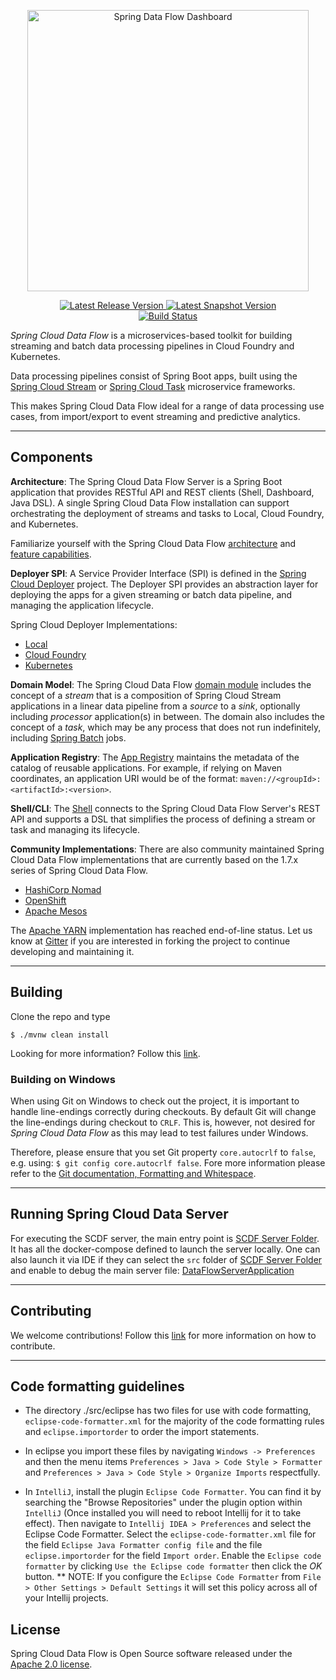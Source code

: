 <p align="center">
  <a href="https://dataflow.spring.io/">
    <img alt="Spring Data Flow Dashboard" title="Spring Data Flow" src="https://i.imgur.com/hpeKaRk.png" width="450" />
  </a>
</p>

<p align="center">
  <a href="https://dataflow.spring.io/getting-started/">
    <img src="https://spring.io/badges/spring-cloud-dataflow/ga.svg"
         alt="Latest Release Version" />
  </a>
  <a href="https://dataflow.spring.io/getting-started/">
    <img src="https://spring.io/badges/spring-cloud-dataflow/snapshot.svg"
         alt="Latest Snapshot Version" />
  </a>
  <br>
  <a href="https://build.spring.io/browse/SCD-BMASTER">
    <img src="https://build.spring.io/plugins/servlet/wittified/build-status/SCD-BMASTER"
         alt="Build Status" />
  </a>
</p>

*Spring Cloud Data Flow* is a microservices-based toolkit for building streaming and batch data processing pipelines in
Cloud Foundry and Kubernetes.

Data processing pipelines consist of Spring Boot apps, built using the [Spring Cloud Stream](https://github.com/spring-cloud/spring-cloud-stream)
or [Spring Cloud Task](https://github.com/spring-cloud/spring-cloud-task) microservice frameworks. 

This makes Spring Cloud Data Flow ideal for a range of data processing use cases, from import/export to event streaming
and predictive analytics.

----

## Components

**Architecture**: The Spring Cloud Data Flow Server is a Spring Boot application that provides RESTful API and REST clients
(Shell, Dashboard, Java DSL).
A single Spring Cloud Data Flow installation can support orchestrating the deployment of streams and tasks to Local,
Cloud Foundry, and Kubernetes.

Familiarize yourself with the Spring Cloud Data Flow [architecture](https://dataflow.spring.io/docs/concepts/architecture/)
and [feature capabilities](https://dataflow.spring.io/features/).

**Deployer SPI**: A Service Provider Interface (SPI) is defined in the [Spring Cloud Deployer](https://github.com/spring-cloud/spring-cloud-deployer)
project. The Deployer SPI provides an abstraction layer for deploying the apps for a given streaming or batch data pipeline,
and managing the application lifecycle.

Spring Cloud Deployer Implementations:

* [Local](https://github.com/spring-cloud/spring-cloud-deployer-local)
* [Cloud Foundry](https://github.com/spring-cloud/spring-cloud-deployer-cloudfoundry)
* [Kubernetes](https://github.com/spring-cloud/spring-cloud-deployer-kubernetes)

**Domain Model**: The Spring Cloud Data Flow [domain module](https://github.com/spring-cloud/spring-cloud-dataflow/tree/master/spring-cloud-dataflow-core)
includes the concept of a *stream* that is a composition of Spring Cloud Stream applications in a linear data pipeline
from a *source* to a *sink*, optionally including *processor* application(s) in between. The domain also includes the
concept of a *task*, which may be any process that does not run indefinitely, including [Spring Batch](https://github.com/spring-projects/spring-batch)
jobs.

**Application Registry**: The [App Registry](https://github.com/spring-cloud/spring-cloud-dataflow/tree/master/spring-cloud-dataflow-registry)
maintains the metadata of the catalog of reusable applications.
For example, if relying on Maven coordinates, an application URI would be of the format:
`maven://<groupId>:<artifactId>:<version>`.

**Shell/CLI**: The [Shell](https://github.com/spring-cloud/spring-cloud-dataflow/tree/master/spring-cloud-dataflow-shell)
connects to the Spring Cloud Data Flow Server's REST API and supports a DSL that simplifies the process of defining a
stream or task and managing its lifecycle.

**Community Implementations**: There are also community maintained Spring Cloud Data Flow implementations that are currently
based on the 1.7.x series of Spring Cloud Data Flow.

 * [HashiCorp Nomad](https://github.com/donovanmuller/spring-cloud-dataflow-server-nomad)
 * [OpenShift](https://github.com/donovanmuller/spring-cloud-dataflow-server-openshift)
 * [Apache Mesos](https://github.com/trustedchoice/spring-cloud-dataflow-server-mesos)

The [Apache YARN](https://github.com/spring-cloud/spring-cloud-dataflow-server-yarn) implementation has reached end-of-line
status. Let us know at [Gitter](https://gitter.im/spring-cloud/spring-cloud-dataflow) if you are interested in forking
the project to continue developing and maintaining it.

----

## Building

Clone the repo and type 

    $ ./mvnw clean install 

Looking for more information? Follow this [link](https://github.com/spring-cloud/spring-cloud-dataflow/blob/master/spring-cloud-dataflow-docs/src/main/asciidoc/appendix-building.adoc).

### Building on Windows

When using Git on Windows to check out the project, it is important to handle line-endings correctly during checkouts.
By default Git will change the line-endings during checkout to `CRLF`. This is, however, not desired for _Spring Cloud Data Flow_
as this may lead to test failures under Windows.

Therefore, please ensure that you set Git property `core.autocrlf` to `false`, e.g. using: `$ git config core.autocrlf false`.
Fore more information please refer to the [Git documentation, Formatting and Whitespace](https://git-scm.com/book/en/v2/Customizing-Git-Git-Configuration).

----

## Running Spring Cloud Data Server

For executing the SCDF server, the main entry point is [SCDF Server Folder](./spring-cloud-dataflow-server). It has all the docker-compose defined to launch the server locally. One can also launch it via IDE if they can select the `src` folder of [SCDF Server Folder](./spring-cloud-dataflow-server/src) and enable to debug the main server file: [DataFlowServerApplication](./spring-cloud-dataflow-server/src/main/java/org/springframework/cloud/dataflow/server/single/DataFlowServerApplication.java)

----

## Contributing

We welcome contributions! Follow this [link](https://github.com/spring-cloud/spring-cloud-dataflow/blob/master/spring-cloud-dataflow-docs/src/main/asciidoc/appendix-contributing.adoc) for more information on how to contribute.

----

## Code formatting guidelines

* The directory ./src/eclipse has two files for use with code formatting, `eclipse-code-formatter.xml` for the majority of the code formatting rules and `eclipse.importorder` to order the import statements.

* In eclipse you import these files by navigating `Windows -> Preferences` and then the menu items `Preferences > Java > Code Style > Formatter` and `Preferences > Java > Code Style > Organize Imports` respectfully.

* In `IntelliJ`, install the plugin `Eclipse Code Formatter`.  You can find it by searching the "Browse Repositories" under the plugin option within `IntelliJ` (Once installed you will need to reboot Intellij for it to take effect).
Then navigate to `Intellij IDEA > Preferences` and select the Eclipse Code Formatter.  Select the `eclipse-code-formatter.xml` file for the field `Eclipse Java Formatter config file` and the file `eclipse.importorder` for the field `Import order`.
Enable the `Eclipse code formatter` by clicking `Use the Eclipse code formatter` then click the *OK* button.
** NOTE: If you configure the `Eclipse Code Formatter` from `File > Other Settings > Default Settings` it will set this policy across all of your Intellij projects.

## License

Spring Cloud Data Flow is Open Source software released under the [Apache 2.0 license](https://www.apache.org/licenses/LICENSE-2.0.html).
